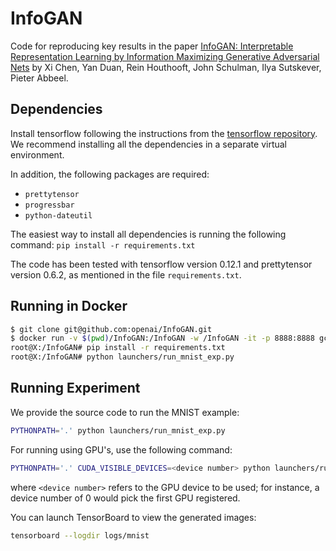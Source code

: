 # InfoGAN

Code for reproducing key results in the paper [InfoGAN: Interpretable Representation Learning by Information Maximizing Generative Adversarial Nets](https://arxiv.org/abs/1606.03657) by Xi Chen, Yan Duan, Rein Houthooft, John Schulman, Ilya Sutskever, Pieter Abbeel.

## Dependencies

Install tensorflow following the instructions from the [tensorflow repository](https://github.com/tensorflow/tensorflow).
We recommend installing all the dependencies in a separate virtual environment.

In addition, the following packages are required:
- `prettytensor`
- `progressbar`
- `python-dateutil`

The easiest way to install all dependencies is running the following command:
`pip install -r requirements.txt`

The code has been tested with tensorflow version 0.12.1 and prettytensor version 0.6.2, as mentioned in the file `requirements.txt`.

## Running in Docker

```bash
$ git clone git@github.com:openai/InfoGAN.git
$ docker run -v $(pwd)/InfoGAN:/InfoGAN -w /InfoGAN -it -p 8888:8888 gcr.io/tensorflow/tensorflow:r0.9rc0-devel
root@X:/InfoGAN# pip install -r requirements.txt
root@X:/InfoGAN# python launchers/run_mnist_exp.py
```

## Running Experiment

We provide the source code to run the MNIST example:

```bash
PYTHONPATH='.' python launchers/run_mnist_exp.py
```

For running using GPU's, use the following command:

```bash
PYTHONPATH='.' CUDA_VISIBLE_DEVICES=<device number> python launchers/run_mnist_exp.py
```
where `<device number>` refers to the GPU device to be used; for instance, a device number of 0 would pick the first GPU 
registered.

You can launch TensorBoard to view the generated images:

```bash
tensorboard --logdir logs/mnist
```
